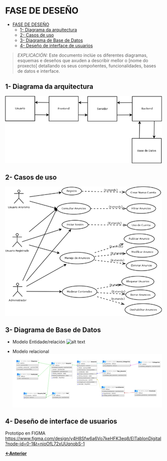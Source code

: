 # FASE DE DESEÑO

- [FASE DE DESEÑO](#fase-de-deseño)
  - [1- Diagrama da arquitectura](#1--diagrama-da-arquitectura)
  - [2- Casos de uso](#2--casos-de-uso)
  - [3- Diagrama de Base de Datos](#3--diagrama-de-base-de-datos)
  - [4- Deseño de interface de usuarios](#4--deseño-de-interface-de-usuarios)

> *EXPLICACIÓN:* Este documento inclúe os diferentes diagramas, esquemas e deseños que axuden a describir mellor o [nome do proxecto] detallando os seus compoñentes, funcionalidades, bases de datos e interface.

## 1- Diagrama da arquitectura

![alt text](image.png)

## 2- Casos de uso

![alt text](image-1.png)

## 3- Diagrama de Base de Datos

 - Modelo Entidade/relación
 ![alt text](<Modelo Entidad-relación.png>)


 - Modelo relacional
![alt text](image-2.png)



## 4- Deseño de interface de usuarios

Prototipo en FIGMA https://www.figma.com/design/y4H8Sfw6a6Vo7keHFK3eq8/ElTablonDigital?node-id=0-1&t=nioOfL72xUUqnobS-1

[**<-Anterior**](../README.md)
